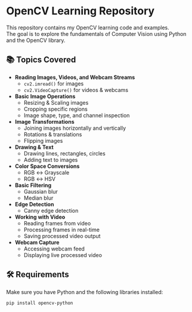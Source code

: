 # OpenCV Learning Repository

This repository contains my OpenCV learning code and examples.  
The goal is to explore the fundamentals of Computer Vision using Python and the OpenCV library.

## 📚 Topics Covered

- **Reading Images, Videos, and Webcam Streams**
  - `cv2.imread()` for images
  - `cv2.VideoCapture()` for videos & webcams
- **Basic Image Operations**
  - Resizing & Scaling images
  - Cropping specific regions
  - Image shape, type, and channel inspection
- **Image Transformations**
  - Joining images horizontally and vertically
  - Rotations & translations
  - Flipping images
- **Drawing & Text**
  - Drawing lines, rectangles, circles
  - Adding text to images
- **Color Space Conversions**
  - RGB ↔ Grayscale
  - RGB ↔ HSV
- **Basic Filtering**
  - Gaussian blur
  - Median blur
- **Edge Detection**
  - Canny edge detection
- **Working with Video**
  - Reading frames from video
  - Processing frames in real-time
  - Saving processed video output
- **Webcam Capture**
  - Accessing webcam feed
  - Displaying live processed video

## 🛠 Requirements

Make sure you have Python and the following libraries installed:

```bash
pip install opencv-python

